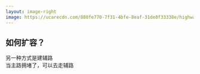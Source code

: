 ```yaml
---
layout: image-right
image: https://ucarecdn.com/880fe770-7f31-4bfe-8eaf-31de8f33338e/highway8.jpg
---
```


## 如何扩容？
另一种方式是建辅路  
当主路拥堵了，可以去走辅路